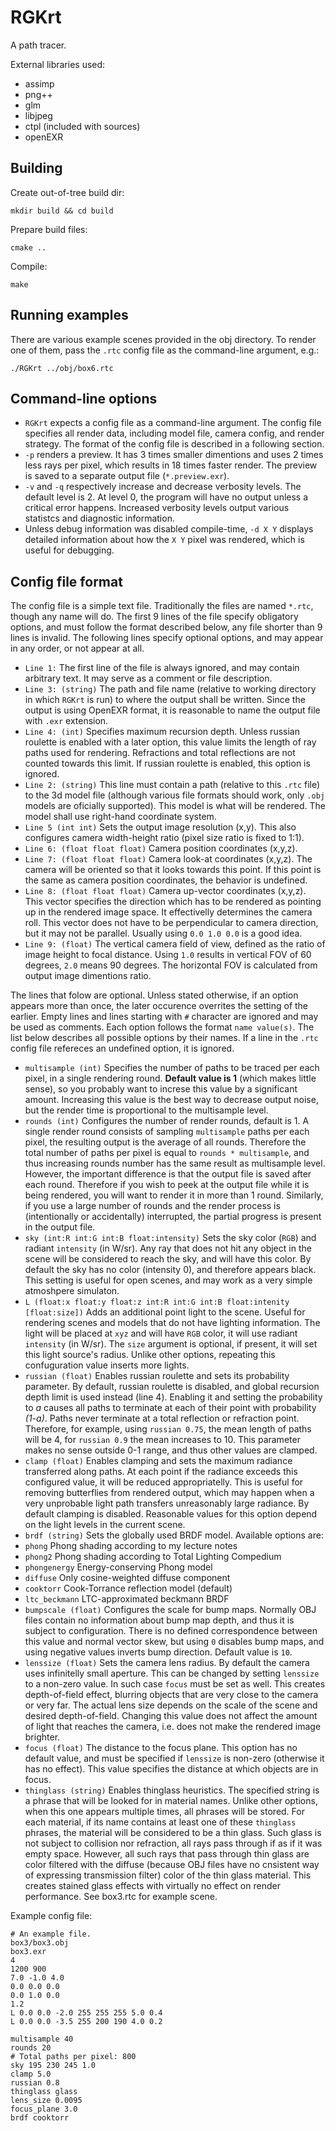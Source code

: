 # RGKrt

A path tracer.

External libraries used:
 - assimp
 - png++
 - glm
 - libjpeg
 - ctpl (included with sources)
 - openEXR

## Building

Create out-of-tree build dir:

    mkdir build && cd build

Prepare build files:

    cmake ..

Compile:

    make

## Running examples

There are various example scenes provided in the obj directory. To
render one of them, pass the `.rtc` config file as the command-line
argument, e.g.:

    ./RGKrt ../obj/box6.rtc

## Command-line options

 - `RGKrt` expects a config file as a command-line argument. The
   config file specifies all render data, including model file, camera
   config, and render strategy. The format of the config file is
   described in a following section.
 - `-p` renders a preview. It has 3 times smaller dimentions and uses
   2 times less rays per pixel, which results in 18 times faster
   render. The preview is saved to a separate output file
   (`*.preview.exr`).
 - `-v` and `-q` respectively increase and decrease verbosity
   levels. The default level is 2. At level 0, the program will have
   no output unless a critical error happens. Increased verbosity
   levels output various statistcs and diagnostic information.
 - Unless debug information was disabled compile-time, `-d X Y`
   displays detailed information about how the `X Y` pixel was
   rendered, which is useful for debugging.

## Config file format

The config file is a simple text file. Traditionally the files are
named `*.rtc`, though any name will do. The first 9 lines of the file
specify obligatory options, and must follow the format described
below, any file shorter than 9 lines is invalid. The following lines
specify optional options, and may appear in any order, or not appear
at all.

 - `Line 1:` The first line of the file is always ignored, and may
   contain arbitrary text. It may serve as a comment or file
   description.
 - `Line 3: (string)` The path and file name (relative to working
   directory in which `RGKrt` is run) to where the output shall be
   written. Since the output is using OpenEXR format, it is reasonable
   to name the output file with `.exr` extension.
 - `Line 4: (int)` Specifies maximum recursion depth. Unless russian
   roulette is enabled with a later option, this value limits the
   length of ray paths used for rendering. Refractions and total
   reflections are not counted towards this limit. If russian roulette
   is enabled, this option is ignored.
 - `Line 2: (string)` This line must contain a path (relative to this
   `.rtc` file) to the 3d model file (although various file formats
   should work, only `.obj` models are oficially supported). This
   model is what will be rendered. The model shall use right-hand
   coordinate system.
 - `Line 5 (int int)` Sets the output image resolution (x,y). This
   also configures camera width-height ratio (pixel size ratio is
   fixed to 1:1).
 - `Line 6: (float float float)` Camera position coordinates (x,y,z).
 - `Line 7: (float float float)` Camera look-at coordinates
   (x,y,z). The camera will be oriented so that it looks towards this
   point. If this point is the same as camera position coordinates,
   the behavior is undefined.
 - `Line 8: (float float float)` Camera up-vector coordinates
   (x,y,z). This vector specifies the direction which has to be
   rendered as pointing up in the rendered image space. It
   effectivelly determines the camera roll. This vector does not have
   to be perpendicular to camera direction, but it may not be
   parallel. Usually using `0.0 1.0 0.0` is a good idea.
 - `Line 9: (float)` The vertical camera field of view, defined as the
   ratio of image height to focal distance. Using `1.0` results in
   vertical FOV of 60 degrees, `2.0` means 90 degrees. The horizontal
   FOV is calculated from output image dimentions ratio.

The lines that folow are optional. Unless stated otherwise, if an option
appears more than once, the later occurence overrites the setting of
the earlier. Empty lines and lines starting with `#` character are
ignored and may be used as comments. Each option follows the format
`name value(s)`. The list below describes all possible options by
their names. If a line in the `.rtc` config file refereces an
undefined option, it is ignored.

 - `multisample (int)` Specifies the number of paths to be traced per
   each pixel, in a single rendering round. **Default value is 1**
   (which makes little sense), so you probably want to increse this
   value by a significant amount. Increasing this value is the best
   way to decrease output noise, but the render time is proportional
   to the multisample level.
 - `rounds (int)` Configures the number of render rounds, default
   is 1. A single render round consists of sampling `multisample`
   paths per each pixel, the resulting output is the average of all
   rounds. Therefore the total number of paths per pixel is equal to
   `rounds * multisample`, and thus increasing rounds number has the
   same result as multisample level. However, the important difference
   is that the output file is saved after each round. Therefore if you
   wish to peek at the output file while it is being rendered, you
   will want to render it in more than 1 round. Similarly, if you use
   a large number of rounds and the render process is (intentionally
   or accidentally) interrupted, the partial progress is present in
   the output file.
 - `sky (int:R int:G int:B float:intensity)` Sets the sky color
   (`RGB`) and radiant `intensity` (in W/sr). Any ray that does not
   hit any object in the scene will be considered to reach the sky,
   and will have this color. By default the sky has no color
   (intensity 0), and therefore appears black. This setting is useful
   for open scenes, and may work as a very simple atmoshpere
   simulaton.
 - `L (float:x float:y float:z int:R int:G int:B float:intenity [float:size])`
   Adds an additional point light to the scene. Useful for rendering
   scenes and models that do not have lighting information. The light
   will be placed at `xyz` and will have `RGB` color, it will use
   radiant `intensity` (in W/sr). The `size` argument is optional, if
   present, it will set this light source's radius. Unlike other
   options, repeating this confuguration value inserts more lights.
 - `russian (float)` Enables russian roulette and sets its probability
   parameter. By default, russian roulette is disabled, and global
   recursion depth limit is used instead (line 4). Enabling it and
   setting the probability to *a* causes all paths to terminate at
   each of their point with probability *(1-a)*. Paths never terminate
   at a total reflection or refraction point. Therefore, for example,
   using `russian 0.75`, the mean length of paths will be 4, for
   `russian 0.9` the mean increases to 10. This parameter makes no
   sense outside 0-1 range, and thus other values are clamped.
 - `clamp (float)` Enables clamping and sets the maximum radiance
   transferred along paths. At each point if the radiance exceeds this
   configured value, it will be reduced appropriatelly. This is useful
   for removing butterflies from rendered output, which may happen
   when a very unprobable light path transfers unreasonably large
   radiance. By default clamping is disabled. Reasonable values for
   this option depend on the light levels in the current scene.
 - `brdf (string)` Sets the globally used BRDF model. Available
   options are:
  - `phong` Phong shading according to my lecture notes
  - `phong2` Phong shading according to Total Lighting Compedium
  - `phongenergy` Energy-conserving Phong model
  - `diffuse` Only cosine-weighted diffuse component
  - `cooktorr` Cook-Torrance reflection model (default)
  - `ltc_beckmann` LTC-approximated beckmann BRDF
 - `bumpscale (float)` Configures the scale for bump maps. Normally
   OBJ files contain no information about bump map depth, and thus it
   is subject to configuration. There is no defined correspondence
   between this value and normal vector skew, but using `0` disables
   bump maps, and using negative values inverts bump
   direction. Default value is `10`.
 - `lenssize (float)` Sets the camera lens radius. By default the
   camera uses infinitelly small aperture. This can be changed by
   setting `lenssize` to a non-zero value. In such case `focus` must
   be set as well. This creates depth-of-field effect, blurring
   objects that are very close to the camera or very far. The actual
   lens size depends on the scale of the scene and desired
   depth-of-field. Changing this value does not affect the amount of
   light that reaches the camera, i.e. does not make the rendered
   image brighter.
 - `focus (float)` The distance to the focus plane. This option has no
   default value, and must be specified if `lenssize` is non-zero
   (otherwise it has no effect). This value specifies the distance at
   which objects are in focus.
 - `thinglass (string)` Enables thinglass heuristics. The specified
   string is a phrase that will be looked for in material
   names. Unlike other options, when this one appears multiple times,
   all phrases will be stored. For each material, if its name contains
   at least one of these `thinglass` phrases, the material will be
   considered to be a thin glass. Such glass is not subject to
   collision nor refraction, all rays pass through if as if it was
   empty space. However, all such rays that pass through thin glass
   are color filtered with the diffuse (because OBJ files have no
   cnsistent way of expressing transmission filter) color of the thin
   glass material. This creates stained glass effects with virtually
   no effect on render performance. See box3.rtc for example scene.

Example config file:

    # An example file.
    box3/box3.obj
    box3.exr
    4
    1200 900
    7.0 -1.0 4.0
    0.0 0.0 0.0
    0.0 1.0 0.0
    1.2
    L 0.0 0.0 -2.0 255 255 255 5.0 0.4
    L 0.0 0.0 -3.5 255 200 190 4.0 0.2

    multisample 40
    rounds 20
    # Total paths per pixel: 800
    sky 195 230 245 1.0
    clamp 5.0
    russian 0.8
    thinglass glass
    lens_size 0.0095
    focus_plane 3.0
    brdf cooktorr
